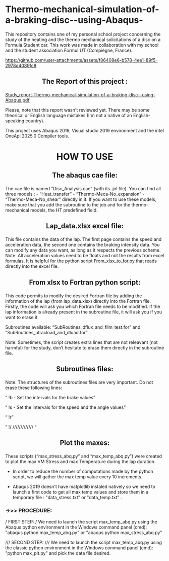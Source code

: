 # Thermo-mechanical-simulation-of-a-braking-disc--using-Abaqus-

This repository contains one of my personal school project concerning the study of the heating and the thermo mechanical solicitations of a disc on a Formula Student car. 
This work was made in collaboration with my school and the student association Formul'UT (Compiègne, France).


https://github.com/user-attachments/assets/f86408e6-b578-4ee1-89f5-2978d4089fc8

## <p align="center"> The Report of this project : </p>

[Study_report-Thermo-mechanical-simulation-of-a-braking-disc--using-Abaqus.pdf](https://github.com/user-attachments/files/21093291/Study_report-Thermo-mechanical-simulation-of-a-braking-disc--using-Abaqus.pdf)

Please, note that this report wasn't reviewed yet. There may be some theorical or English language mistakes (I'm not a native of an English-speaking country).

This project uses Abaqus 2019, Visual studio 2019 environment and the intel OneApi 2025.0 Compiler tools.


# <p align="center">  HOW TO USE </p>

## <p align="center"> The abaqus cae file: </p>



The cae file is named “Disc_Analysis.cae” (with its .jnl file). You can find all three models :
	-	“Heat_transfer”
	-	“Thermo-Meca-No_expansion”
	-	“Thermo-Meca-No_shear”
	directly in it. If you want to use these models, make sure that you add the subroutine to the job and for the thermo-mechanical models, the HT predefined field.

  
## <p align="center"> Lap_data.xlsx excel file: </p>



This file contains the data of the lap. The first page contains the speed and acceleration data, the second one contains the braking intensity data. You can modify any data you want, as long as it respects the previous scheme.
Note: All acceleration values need to be floats and not the results from excel formulas. It is helpful for the python script From_xlsx_to_for.py that reads directly into the excel file.


 
## <p align="center"> From xlsx to Fortran python script: </p>

This code permits to modify the desired Fortran file by adding the information of the lap (from lap_data.xlsx) directly into the Fortran file.
Firstly, the code will ask you which Fortran file needs to be modified. If the lap information is already present in the subroutine file, it will ask you if you want to erase it.

Subroutines available: “SubRoutines_dflux_and_film_test.for” and “SubRoutines_utracload_and_dload.for”

Note: Sometimes, the script creates extra lines that are not releavant (not harmful) for the study, don’t hesitate to erase them directly in the subroutine file.




## <p align="center"> Subroutines files: </p>



Note: The structures of the subroutines files are very important. Do not erase these following lines:

“	  !b - Set the intervals for the brake values”

“	  !s - Set the intervals for the speed and the angle values”

“             !r”

“	  !/ ///////////// “


## <p align="center"> Plot the maxes: </p>



These scripts (“max_stress_abq.py” and “max_temp_abq.py”) were created to plot the max VM Stress and max Temperature during the lap duration.

- In order to reduce the number of computations made by the python script, we will gather the max temp value every 10 increments.

- Abaqus 2019 doesn't have matplotlib instaled natively so we need to launch a first code to get all max temp values and store them in a temporary file : "data_stress.txt" or "data_temp.txt"  .

### ->>>  PROCEDURE: 

/ FIRST STEP: /
We need to launch the script max_temp_abq.py using the Abaqus python environment in the Windows command panel (cmd):
"abaqus python max_temp_abq.py" or "abaqus python max_stress_abq.py"

/// SECOND STEP: ///
We need to launch the script max_temp_abq.py using the classic python environment in the Windows command panel (cmd):
"python max_plt.py" and pick the data file desired.



